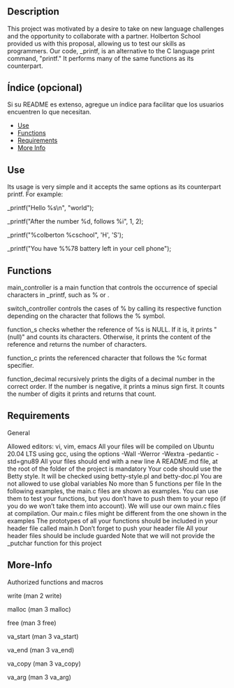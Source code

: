 # <PrintF>

## Description

This project was motivated by a desire to take on new language challenges and the opportunity to collaborate with a partner. Holberton School provided us with this proposal, allowing us to test our skills as programmers. Our code, _printf, is an alternative to the C language print command, "printf." It performs many of the same functions as its counterpart.

## Índice (opcional)

Si su README es extenso, agregue un índice para facilitar que los usuarios encuentren lo que necesitan.

- [Use](#use)
- [Functions](#Functions)
- [Requirements](#Requirements)
- [More Info](#More-Info)

## Use

Its usage is very simple and it accepts the same options as its counterpart printf. For example:

_printf("Hello %s\n", "world");

_printf("After the number %d, follows %i", 1, 2);

_printf("%colberton %cschool", 'H', 'S');

_printf("You have %%78 battery left in your cell phone");

## Functions

main_controller is a main function that controls the occurrence of special characters in _printf, such as % or \.

switch_controller controls the cases of % by calling its respective function depending on the character that follows the % symbol.

function_s checks whether the reference of %s is NULL. If it is, it prints "(null)" and counts its characters. Otherwise, it prints the content of the reference and returns the number of characters.

function_c prints the referenced character that follows the %c format specifier.

function_decimal recursively prints the digits of a decimal number in the correct order. If the number is negative, it prints a minus sign first. It counts the number of digits it prints and returns that count.



## Requirements

General

Allowed editors: vi, vim, emacs
All your files will be compiled on Ubuntu 20.04 LTS using gcc, using the options -Wall -Werror -Wextra -pedantic -std=gnu89
All your files should end with a new line
A README.md file, at the root of the folder of the project is mandatory
Your code should use the Betty style. It will be checked using betty-style.pl and betty-doc.pl
You are not allowed to use global variables
No more than 5 functions per file
In the following examples, the main.c files are shown as examples. You can use them to test your functions, but you don’t have to push them to your repo (if you do we won’t take them into account). We will use our own main.c files at compilation. Our main.c files might be different from the one shown in the examples
The prototypes of all your functions should be included in your header file called main.h
Don’t forget to push your header file
All your header files should be include guarded
Note that we will not provide the _putchar function for this project

## More-Info

Authorized functions and macros

write (man 2 write)

malloc (man 3 malloc)

free (man 3 free)

va_start (man 3 va_start)

va_end (man 3 va_end)

va_copy (man 3 va_copy)

va_arg (man 3 va_arg)

